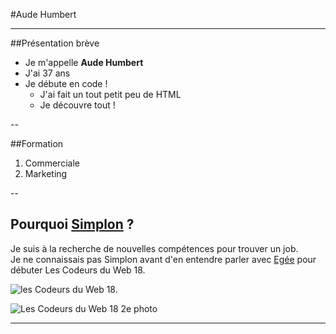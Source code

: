 #Aude Humbert

----------------

##Présentation brève  

* Je m'appelle **Aude Humbert**
* J'ai 37 ans
* Je débute en code !   
    * J'ai fait un tout petit peu de HTML
    * Je découvre tout !

--

##Formation  
1. Commerciale
2. Marketing  

--

## Pourquoi [Simplon](http://simplon.co/) ?    
Je suis à la recherche de nouvelles compétences pour trouver un job.   
Je ne connaissais pas Simplon avant d'en entendre parler avec [Egée](http://www.egee.asso.fr/spip.php?article1825) pour débuter Les Codeurs du Web 18.   

![les Codeurs du Web 18.](http://www.egee.asso.fr/IMG/jpg/c090639.jpg "Les Codeurs du Web 18")

![Les Codeurs du Web 18 2e photo](C:\Users\Aude\Documents\GitHub\semaine1-test3\egee2.jpg "Les Codeurs du Web 2e photo")  

------------------------------
